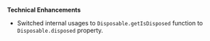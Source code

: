 **Technical Enhancements**

* Switched internal usages to `Disposable.getIsDisposed` function to `Disposable.disposed` property.